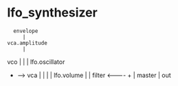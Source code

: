 # lfo_synthesizer

      envelope
         |
    vca.amplitude
         |
 vco     |
  |      |    lfo.oscillator
  + --> vca         |
         |          |
         |      lfo.volume
         |          |
       filter <---- +
         |
       master
         |
        out
